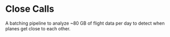 # Close Calls

A batching pipeline to analyze ~80 GB of flight data per day to detect when planes get close to each other. 
